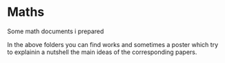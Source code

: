 # Maths
Some math documents i prepared

In the above folders you can find works and sometimes a poster which try to explainin a nutshell the main ideas of the corresponding papers.

